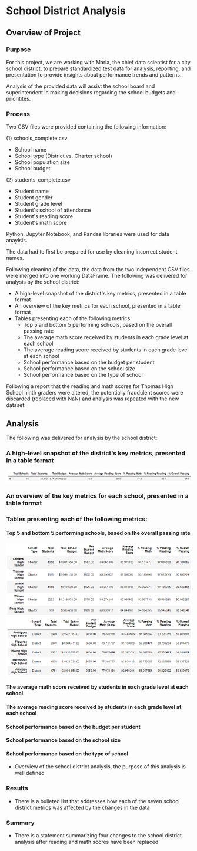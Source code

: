 # School District Analysis

## Overview of Project

### Purpose

For this project, we are working with Maria, the chief data scientist for a city school district, to prepare standardized test data for analysis, reporting, and presentation to provide insights about performance trends and patterns.

Analysis of the provided data will assist the school board and superintendent in making decisions regarding the school budgets and prioritites.

### Process

Two CSV files were provided containing the following information:

(1) schools_complete.csv
- School name
- School type (District vs. Charter school)
- School population size
- School budget

(2) students_complete.csv
- Student name
- Student gender
- Student grade level
- Student's school of attendance
- Student's reading score
- Student's math score

Python, Jupyter Notebook, and Pandas libraries were used for data anaylsis.

The data had to first be prepared for use by cleaning incorrect student names.

Following cleaning of the data, the data from the two independent CSV files were merged into one working DataFrame. The following was delivered for analysis by the school district:

- A high-level snapshot of the district's key metrics, presented in a table format
- An overview of the key metrics for each school, presented in a table format
- Tables presenting each of the following metrics:
  - Top 5 and bottom 5 performing schools, based on the overall passing rate
  - The average math score received by students in each grade level at each school
  - The average reading score received by students in each grade level at each school
  - School performance based on the budget per student
  - School performance based on the school size 
  - School performance based on the type of school

Following a report that the reading and math scores for Thomas High School ninth graders were altered, the potentially fraudulent scores were discarded (replaced with NaN) and analysis was repeated with the new dataset.

## Analysis

The following was delivered for analysis by the school district:

### A high-level snapshot of the district's key metrics, presented in a table format

![Deliverable_2_-_district_summary_df](https://github.com/cewarkentin/School_District_Analysis/blob/main/Images/Deliverable%202%20-%20district%20summary%20df.png)

### An overview of the key metrics for each school, presented in a table format

### Tables presenting each of the following metrics:

#### Top 5 and bottom 5 performing schools, based on the overall passing rate

![Deliverable_2_-_top_5_schools](https://github.com/cewarkentin/School_District_Analysis/blob/main/Images/Deliverable%202%20-%20top%205%20schools.png)
![Deliverable_2_-_bottom_5_schools](https://github.com/cewarkentin/School_District_Analysis/blob/main/Images/Deliverable%202%20-%20bottom%205%20schools.png)

#### The average math score received by students in each grade level at each school

#### The average reading score received by students in each grade level at each school

#### School performance based on the budget per student

#### School performance based on the school size 

#### School performance based on the type of school

- Overview of the school district analysis, the purpose of this analysis is well defined

### Results
- There is a bulleted list that addresses how each of the seven school district metrics was affected by the changes in the data

### Summary

- There is a statement summarizing four changes to the school district analysis after reading and math scores have been replaced
